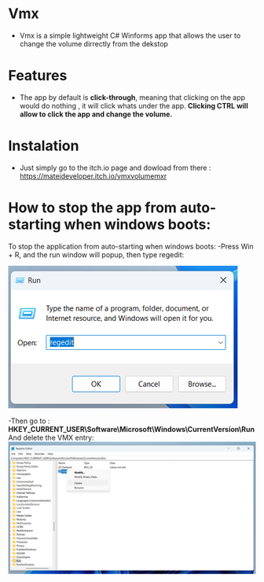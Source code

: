 # Vmx
- Vmx is a simple lightweight C# Winforms app that allows the user to change the volume dirrectly from the dekstop
# Features
- The app by default is **click-through**, meaning that clicking on the app would do nothing , it will click whats under the app.
**Clicking CTRL will allow to click the app and change the volume.**
# Instalation
- Just simply go to the itch.io page and dowload from there : https://mateideveloper.itch.io/vmxvolumemxr
# How to stop the app from auto-starting when windows boots:
To stop the application from auto-starting when windows boots:
-Press Win + R, and the run window will popup, then type regedit:

![run](assets/run.png)

-Then go to : **HKEY_CURRENT_USER\Software\Microsoft\Windows\CurrentVersion\Run**
And delete the VMX entry:
![regedit](assets/regedit.png)
